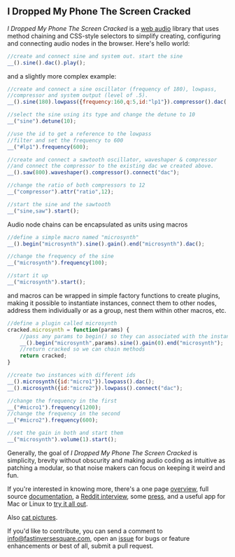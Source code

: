 
I Dropped My Phone The Screen Cracked
-------------------------------------
_I Dropped My Phone The Screen Cracked_ is a [web audio](https://webaudio.github.io/web-audio-api/) library that uses method chaining and CSS-style selectors to simplify creating, configuring and connecting audio nodes in the browser. Here's hello world:

```javascript
//create and connect sine and system out. start the sine
__().sine().dac().play();
```
and a slightly more complex example:

```javascript
//create and connect a sine oscillator (frequency of 180), lowpass,
//compressor and system output (level of .5).
__().sine(180).lowpass({frequency:160,q:5,id:"lp1"}).compressor().dac(.5);

//select the sine using its type and change the detune to 10
__("sine").detune(10);

//use the id to get a reference to the lowpass
//filter and set the frequency to 600
__("#lp1").frequency(600);

//create and connect a sawtooth oscillator, waveshaper & compressor
//and connect the compressor to the existing dac we created above.
__().saw(800).waveshaper().compressor().connect("dac");

//change the ratio of both compressors to 12
__("compressor").attr("ratio",12);

//start the sine and the sawtooth
__("sine,saw").start();
```
Audio node chains can be encapsulated as units using macros

```javascript
//define a simple macro named "microsynth"
__().begin("microsynth").sine().gain().end("microsynth").dac();

//change the frequency of the sine
__("microsynth").frequency(100);

//start it up
__("microsynth").start();
```
and macros can be wrapped in simple factory functions to create plugins, making it possible
to instantiate instances, connect them to other nodes, address them individually or as a group, 
nest them within other macros, etc.
```javascript
//define a plugin called microsynth
cracked.microsynth = function(params) {
    //pass any params to begin() so they can associated with the instance
    __().begin("microsynth",params).sine().gain(0).end("microsynth");
    //return cracked so we can chain methods
    return cracked;
}

//create two instances with different ids
__().microsynth({id:"micro1"}).lowpass().dac();
__().microsynth({id:"micro2"}).lowpass().connect("dac");

//change the frequency in the first
__("#micro1").frequency(1200);
//change the frequency in the second
__("#micro2").frequency(600);

//set the gain in both and start them
__("microsynth").volume(1).start();
```
Generally, the goal of _I Dropped My Phone The Screen Cracked_ is simplicity, brevity without obscurity and making audio coding as intuitive as patching a modular, so that noise makers can focus on keeping it weird and fun.

If you're interested in knowing more, there's a one page [overview](OVERVIEW.md), full source [documentation](http://billorcutt.github.io/i_dropped_my_phone_the_screen_cracked/), a [Reddit interview](https://www.reddit.com/r/WeAreTheMusicMakers/comments/4g6bic/cracked_is_an_opensource_coding_program_for/), some [press](https://www.thewire.co.uk/news/41540/bill-orcutt-releases-open-source-audio-programme), and a useful app for Mac or Linux to [try it all out](https://github.com/billorcutt/Cracked).

Also [cat pictures](http://idroppedmyphonethescreencracked.tumblr.com).

If you'd like to contribute, you can send a comment to info@fastinversesquare.com, open an [issue](https://github.com/billorcutt/i_dropped_my_phone_the_screen_cracked/issues) for bugs or feature enhancements or best of all, submit a pull request.



